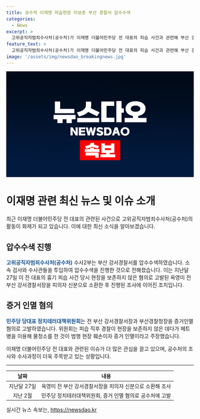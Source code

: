 ```yaml
---
title: 공수처 이재명 피습현장 미보존 부산 경찰서 압수수색
categories:
  - News
excerpt: >
  고위공직자범죄수사처(공수처)가 이재명 더불어민주당 전 대표의 피습 사건과 관련해 부산 강서경찰서를 압수수색했다. 이에 대한 압수수색은 공수처 수사2부에 의해 진행되었고, 이전에는 옥영미 전 부산 강서경찰서장이 피의자 신분으로 소환되어 조사를 받은 바 있다. 이와 관련하여 민주당 당대표 정치테러대책위원회는 옥 전 서장과 우철문 부산경찰청장을 증거인멸 혐의로 고발했으며, 피습 현장 보존을 주장하며 증거 인멸을 비난하고 있다.
feature_text: >
  고위공직자범죄수사처(공수처)가 이재명 더불어민주당 전 대표의 피습 사건과 관련해 부산 강서경찰서를 압수수색했다. 이에 대한 압수수색은 공수처 수사2부에 의해 진행되었고, 이전에는 옥영미 전 부산 강서경찰서장이 피의자 신분으로 소환되어 조사를 받은 바 있다. 이와 관련하여 민주당 당대표 정치테러대책위원회는 옥 전 서장과 우철문 부산경찰청장을 증거인멸 혐의로 고발했으며, 피습 현장 보존을 주장하며 증거 인멸을 비난하고 있다.
image: '/assets/img/newsdao_breakingnews.jpg'
---
```


<p><img src="/assets/img/newsdao_breakingnews.jpg" alt="koreaapp 속보" /></p>

<h1>이재명 관련 최신 뉴스 및 이슈 소개</h1>

<p data-ke-size="size16">최근 이재명 더불어민주당 전 대표의 관련된 사건으로 고위공직자범죄수사처(공수처)의 활동이 화제가 되고 있습니다. 이에 대한 최신 소식을 알아보겠습니다.</p>

<h2 data-ke-size="size26">압수수색 진행</h2>

<p><b><span style="color: #1a5490;">고위공직자범죄수사처(공수처)</span></b> 수사2부는 부산 강서경찰서를 압수수색하였습니다. 소속 검사와 수사관들을 투입하여 압수수색을 진행한 것으로 전해졌습니다. 이는 지난달 27일 이 전 대표의 흉기 피습 사건 당시 현장을 보존하지 않은 혐의로 고발된 옥영미 전 부산 강서경찰서장을 피의자 신분으로 소환한 후 진행된 조사에 이어진 조치입니다.</p>

<h2 data-ke-size="size26">증거 인멸 혐의</h2>

<p><b><span style="color: #1a5490;">민주당 당대표 정치테러대책위원회</span></b>는 전 부산 강서경찰서장과 부산경찰청장을 증거인멸 혐의로 고발하였습니다. 위원회는 피습 직후 경찰이 현장을 보존하지 않은 데다가 페트병을 이용해 물청소를 한 것이 범행 현장 훼손이자 증거 인멸이라고 주장했습니다.</p>

<p data-ke-size="size16">이재명 더불어민주당 전 대표와 관련된 이슈가 더 많은 관심을 끌고 있으며, 공수처의 조사와 수사과정이 더욱 주목받고 있는 상황입니다.</p>

<hr>

<table>
    <thead>
        <tr>
            <th style="text-align: center;">날짜</th>
            <th style="text-align: center;">내용</th>
        </tr>
    </thead>
    <tbody>
        <tr>
            <td style="text-align: center;">지난달 27일</td>
            <td style="text-align: center;">옥영미 전 부산 강서경찰서장을 피의자 신분으로 소환해 조사</td>
        </tr>
        <tr>
            <td style="text-align: center;">지난 2월</td>
            <td style="text-align: center;">민주당 정치테러대책위원회, 증거 인멸 혐의로 공수처에 고발</td>
        </tr>
    </tbody>
</table>
실시간 뉴스 속보는, <a href="https://newsdao.kr" rel="dofollow">https://newsdao.kr</a>


